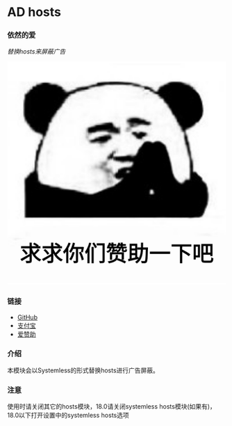 # AD hosts
### 依然的爱
*替换hosts来屏蔽广告*

<img src="https://github.com/E7KMbb/Gallery/blob/master/628183134.png">

### 链接
* [GitHub](https://github.com/E7KMbb/AD-hosts)
* [支付宝](https://qr.alipay.com/tsx040682i5spldz69pnee4)
* [爱赞助](https://azz.net/aisauce)

### 介绍
本模块会以Systemless的形式替换hosts进行广告屏蔽。

### 注意
使用时请关闭其它的hosts模块，18.0请关闭systemless hosts模块(如果有)，18.0以下打开设置中的systemless hosts选项
